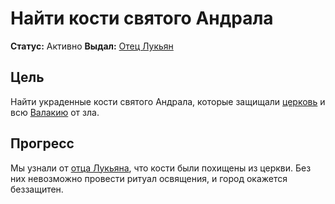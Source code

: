 # Найти кости святого Андрала

**Статус:** Активно
**Выдал:** [Отец Лукьян](../../characters/npc/father-lucian.md)

## Цель

Найти украденные кости святого Андрала, которые защищали [церковь](../../locations/st-andrals-church.md) и всю [Валакию](../../locations/vallaki.md) от зла.

## Прогресс

Мы узнали от [отца Лукьяна](../../characters/npc/father-lucian.md), что кости были похищены из церкви. Без них невозможно провести ритуал освящения, и город окажется беззащитен.
